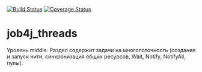 [![Build Status](https://travis-ci.org/peterarsentev/junior.svg?branch=master)](https://travis-ci.org/AntonKondratkov/job4j_threads)
[![Coverage Status](https://codecov.io/gh/peterarsentev/junior/branch/master/graph/badge.svg)](https://codecov.io/gh/AntonKondratkov/job4j_threads)

# job4j_threads
Уровень middle. 
Раздел содержит задачи на многопоточность (создание и запуск нити, синхронизация общих ресурсов, Wait, Notify, NotifyAll, пулы). 